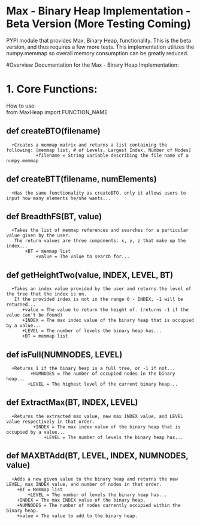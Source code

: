 # Max - Binary Heap Implementation - Beta Version (More Testing Coming)
PYPI module that provides Max, Binary Heap, functionality. This is the beta version, and thus requires a few more tests. This implementation utilizes the numpy.memmap so overall memory consumption can be greatly reduced.

#Overview
Documentation for the Max - Binary Heap Implementation:

# 1. Core Functions:

  How to use: <br/>
      from MaxHeap import FUNCTION_NAME

  ## def createBTO(filename)
      +Creates a memmap matrix and returns a list containing the following: [memmap list, # of Levels, Largest Index, Number of Nodes]
      	       +filename = String variable describing the file name of a numpy.memmap


  ## def createBTT(filename, numElements)
      +Has the same functionality as createBTO, only it allows users to input how many elements he/she wants...

  ## def BreadthFS(BT, value)</br>
      +Takes the list of memmap references and searches for a particular value given by the user.
       The return values are three components: x, y, z that make up the index...
       	   +BT = memmap list
	       	   +value = The value to search for...

  ## def getHeightTwo(value, INDEX, LEVEL, BT)
      +Takes an index value provided by the user and returns the level of the tree that the index is on.
       If the provided index is not in the range 0 - INDEX, -1 will be returned...
       	  +value = The value to return the height of. (returns -1 if the value can't be found)
       	  +INDEX = The max index value of the binary heap that is occupied by a value...
	  	  +LEVEL = The number of levels the binary heap has...
		  +BT = memmap list

  ## def isFull(NUMNODES, LEVEL)
      +Returns 1 if the binary heap is a full tree, or -1 if not...
             +NUMNODES = The number of occupied nodes in the binary heap...
	       	+LEVEL = The highest level of the current binary heap...

  ## def ExtractMax(BT, INDEX, LEVEL)
      +Returns the extracted max value, new max INDEX value, and LEVEL value respectively in that order.
      	      +INDEX = The max index value of the binary heap that is occupied by a value...
	       	      +LEVEL = The number of levels the binary heap has...

  ## def MAXBTAdd(BT, LEVEL, INDEX, NUMNODES, value)
      +Adds a new given value to the binary heap and returns the new LEVEL, max INDEX value, and number of nodes in that order.
      	+BT = Memmap list
	    	+LEVEL = The number of levels the binary heap has...
		+INDEX = The max INDEX value of the binary heap.
		+NUMNODES = The number of nodes currently occupied within the binary heap.
		+value = The value to add to the binary heap.